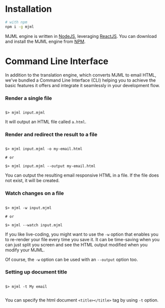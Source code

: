 
# Installation

``` bash
# with npm
npm i -g mjml

```

MJML engine is written in [NodeJS](https://nodejs.org/en/), leveraging [ReactJS](https://facebook.github.io/react/).
You can download and install the MJML engine from [NPM](https://www.npmjs.com).

# Command Line Interface

In addition to the translation engine, which converts MJML to email HTML, we've bundled a Command Line Interface (CLI) helping you to achieve the basic features it offers and integrate it seamlessly in your development flow.

### Render a single file

```

$> mjml input.mjml

```

It will output an HTML file called `a.html`.

### Render and redirect the result to a file

```

$> mjml input.mjml -o my-email.html

# or

$> mjml input.mjml --output my-email.html

```

You can output the resulting email responsive HTML in a file. If the file does not exist, it will be created.

### Watch changes on a file

```

$> mjml -w input.mjml

# or

$> mjml --watch input.mjml

```

If you like live-coding, you might want to use the `-w` option that enables you to re-render your file every time you save it.
It can be time-saving when you can just split you screen and see the HTML output modified when you modify your MJML.

Of course, the `-w` option can be used with an `--output` option too.

### Setting up document title

```

$> mjml -t My email


```

You can specify the html document `<title></title>` tag by using `-t` option.
